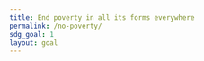 ```yaml
---
title: End poverty in all its forms everywhere
permalink: /no-poverty/
sdg_goal: 1
layout: goal
---
```


